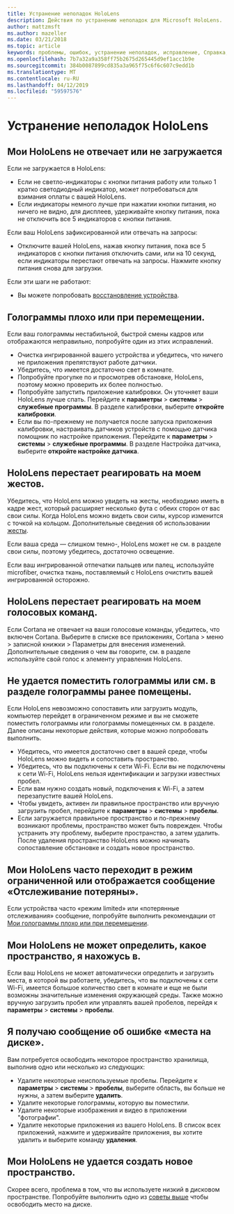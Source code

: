 ```yaml
---
title: Устранение неполадок HoloLens
description: Действия по устранению неполадок для Microsoft HoloLens.
author: mattzmsft
ms.author: mazeller
ms.date: 03/21/2018
ms.topic: article
keywords: проблемы, ошибок, устранение неполадок, исправление, Справка, поддержка, HoloLens
ms.openlocfilehash: 7b7a32a9a358ff75b2675d265445d9ef1acc1b9e
ms.sourcegitcommit: 384b0087899cd835a3a965f75c6f6c607c9edd1b
ms.translationtype: MT
ms.contentlocale: ru-RU
ms.lasthandoff: 04/12/2019
ms.locfileid: "59597576"
---
```

# <a name="hololens-troubleshooting"></a>Устранение неполадок HoloLens

## <a name="my-hololens-is-unresponsive-or-wont-boot"></a>Мои HoloLens не отвечает или не загружается

Если не загружается в HoloLens:
* Если не светло-индикаторы с кнопки питания работу или только 1 кратко светодиодный индикатор, может потребоваться для взимания оплаты с вашей HoloLens.
* Если индикаторы немного лучше при нажатии кнопки питания, но ничего не видно, для дисплеев, удерживайте кнопку питания, пока не отключить все 5 индикаторов с кнопки питания.

Если ваш HoloLens зафиксированной или отвечать на запросы:
* Отключите вашей HoloLens, нажав кнопку питания, пока все 5 индикаторов с кнопки питания отключить сами, или на 10 секунд, если индикаторы перестают отвечать на запросы. Нажмите кнопку питания снова для загрузки.

Если эти шаги не работают:
* Вы можете попробовать [восстановление устройства](reset-or-recover-your-hololens.md).

## <a name="holograms-dont-look-good-or-are-moving-around"></a>Голограммы плохо или при перемещении.

Если ваш голограммы нестабильной, быстрой смены кадров или отображаются неправильно, попробуйте один из этих исправлений.
* Очистка ингрированной вашего устройства и убедитесь, что ничего не приложения препятствуют работе датчики.
* Убедитесь, что имеется достаточно свет в комнате.
* Попробуйте прогулке по и просмотрев обстановке, HoloLens, поэтому можно проверить их более полностью.
* Попробуйте запустить приложение калибровки. Он уточняет ваши HoloLens лучше спать. Перейдите к **параметры** > **системы** > **служебные программы**. В разделе калибровки, выберите **откройте калибровки**.
* Если вы по-прежнему не получается после запуска приложения калибровки, настраивать датчиков устройств с помощью датчика помощник по настройке приложения. Перейдите к **параметры** > **системы** > **служебные программы**. В разделе Настройка датчика, выберите **откройте настройке датчика**.

## <a name="hololens-doesnt-respond-to-my-gestures"></a>HoloLens перестает реагировать на моем жестов.

Убедитесь, что HoloLens можно увидеть на жесты, необходимо иметь в кадре жест, который расширяет несколько фута с обеих сторон от вас свои силы. Когда HoloLens можно видеть свои силы, курсор изменится с точкой на кольцом. Дополнительные сведения об использовании [жесты](gestures.md).

Если ваша среда — слишком темно-, HoloLens может не см. в разделе свои силы, поэтому убедитесь, достаточно освещение.

Если ваш ингрированной отпечатки пальцев или палец, используйте microfiber, очистка ткань, поставляемый с HoloLens очистить вашей ингрированной осторожно.

## <a name="hololens-doesnt-respond-to-my-voice-commands"></a>HoloLens перестает реагировать на моем голосовых команд.

Если Cortana не отвечает на ваши голосовые команды, убедитесь, что включен Cortana. Выберите в списке все приложениях, Cortana > меню > записной книжки > Параметры для внесения изменений. Дополнительные сведения о чем вы говорите, см. в разделе используйте свой голос к элементу управления HoloLens.

## <a name="i-cant-place-holograms-or-see-holograms-i-previously-placed"></a>Не удается поместить голограммы или см. в разделе голограммы ранее помещены.

Если HoloLens невозможно сопоставить или загрузить модуль, компьютер перейдет в ограниченном режиме и вы не сможете поместить голограммы или голограммы помещенных см. в разделе. Далее описаны некоторые действия, которые можно попробовать выполнить.
* Убедитесь, что имеется достаточно свет в вашей среде, чтобы HoloLens можно видеть и сопоставить пространство.
* Убедитесь, что вы подключены к сети Wi-Fi. Если вы не подключены к сети Wi-Fi, HoloLens нельзя идентификации и загрузки известных пробел.
* Если вам нужно создать новый, подключения к Wi-Fi, а затем перезапустите вашей HoloLens.
* Чтобы увидеть, активен ли правильное пространство или вручную загрузить пробел, перейдите к **параметры** > **системы** > **пробелы**.
* Если загружается правильное пространство и по-прежнему возникают проблемы, пространство может быть поврежден. Чтобы устранить эту проблему, выберите пространство, а затем удалить. После удаления пространство HoloLens можно начинать сопоставление обстановке и создать новое пространство.

## <a name="my-hololens-frequently-enters-limited-mode-or-shows-a-tracking-lost-message"></a>Мои HoloLens часто переходит в режим ограниченной или отображается сообщение «Отслеживание потеряны».

Если устройства часто «режим limited» или «потерянные отслеживания» сообщение, попробуйте выполнить рекомендации от [Мои голограммы плохо или при перемещении](#holograms-dont-look-good-or-are-moving-around).

## <a name="my-hololens-cant-tell-what-space-im-in"></a>Мои HoloLens не может определить, какое пространство, я нахожусь в.

Если ваш HoloLens не может автоматически определить и загрузить места, в которой вы работаете, убедитесь, что вы подключены к сети Wi-Fi, имеется большое количество свет в комнате и еще не были возможны значительные изменения окружающей среды. Также можно вручную загрузить пробел или управлять вашей пробелов, перейдя к **параметры** > **системы** > **пробелы**.

## <a name="im-getting-a-low-disk-space-error"></a>Я получаю сообщение об ошибке «места на диске».

Вам потребуется освободить некоторое пространство хранилища, выполнив одно или несколько из следующих:
* Удалите некоторые неиспользуемые пробелы. Перейдите к **параметры** > **системы** > **пробелы**, выберите область, вы больше не нужны, а затем выберите **удалить**.
* Удалите некоторые голограммы, которую вы поместили.
* Удалите некоторые изображения и видео в приложении "фотографии".
* Удалите некоторые приложения из вашего HoloLens. В список всех приложений, нажмите и удерживайте приложения, вы хотите удалить и выберите команду **удаления**.

## <a name="my-hololens-cant-create-a-new-space"></a>Мои HoloLens не удается создать новое пространство.

Скорее всего, проблема в том, что вы используете низкий в дисковом пространстве. Попробуйте выполнить одно из [советы выше](#im-getting-a-low-disk-space-error) чтобы освободить место на диске.
